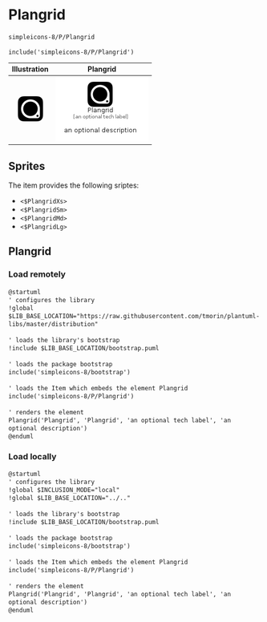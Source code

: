 # Plangrid


```text
simpleicons-8/P/Plangrid
```

```text
include('simpleicons-8/P/Plangrid')
```



| Illustration | Plangrid |
| :---: | :---: |
| ![illustration for Illustration](../../simpleicons-8/P/Plangrid.png) | ![illustration for Plangrid](../../simpleicons-8/P/Plangrid.Local.png) |



## Sprites
The item provides the following sriptes:

- `<$PlangridXs>`
- `<$PlangridSm>`
- `<$PlangridMd>`
- `<$PlangridLg>`





## Plangrid

### Load remotely
```plantuml
@startuml
' configures the library
!global $LIB_BASE_LOCATION="https://raw.githubusercontent.com/tmorin/plantuml-libs/master/distribution"

' loads the library's bootstrap
!include $LIB_BASE_LOCATION/bootstrap.puml

' loads the package bootstrap
include('simpleicons-8/bootstrap')

' loads the Item which embeds the element Plangrid
include('simpleicons-8/P/Plangrid')

' renders the element
Plangrid('Plangrid', 'Plangrid', 'an optional tech label', 'an optional description')
@enduml
```

### Load locally
```plantuml
@startuml
' configures the library
!global $INCLUSION_MODE="local"
!global $LIB_BASE_LOCATION="../.."

' loads the library's bootstrap
!include $LIB_BASE_LOCATION/bootstrap.puml

' loads the package bootstrap
include('simpleicons-8/bootstrap')

' loads the Item which embeds the element Plangrid
include('simpleicons-8/P/Plangrid')

' renders the element
Plangrid('Plangrid', 'Plangrid', 'an optional tech label', 'an optional description')
@enduml
```

